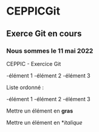 # CEPPICGit
## Exerce Git en cours
### Nous sommes le 11 mai 2022
CEPPIC - Exercice Git

-élément 1
-élément 2
-élément 3

Liste ordonné :

-élément 1
-élément 2
-élément 3

Mettre un élément en **gras**

Mettre un élément en **italique*